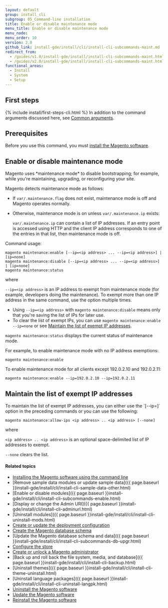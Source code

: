 ```yaml
---
layout: default
group: install_cli
subgroup: 05_Command-line installation
title: Enable or disable maintenance mode
menu_title: Enable or disable maintenance mode
menu_node:
menu_order: 10
version: 2.0
github_link: install-gde/install/cli/install-cli-subcommands-maint.md
redirect_from:
  - /guides/v1.0/install-gde/install/install-cli-subcommands-maint.html
  - /guides/v2.0/install-gde/install/install-cli-subcommands-maint.html
functional_areas:
  - Install
  - System
  - Setup
---
```


<h2 id="instgde-cli-before">First steps</h2>
{% include install/first-steps-cli.html %}
In addition to the command arguments discussed here, see <a href="{{ page.baseurl }}install-gde/install/cli/install-cli-subcommands.html#instgde-cli-subcommands-common">Common arguments</a>.

<h2 id="instgde-cli-subcommands-maint-prereq">Prerequisites</h2>
Before you use this command, you must <a href="{{ page.baseurl }}install-gde/install/cli/install-cli-install.html">install the Magento software</a>.

<h2 id="instgde-cli-maint">Enable or disable maintenance mode</h2>
Magento uses *maintenance mode* to disable bootstrapping; for example, while you're maintaining, upgrading, or reconfiguring your site. 

Magento detects maintenance mode as follows:

*	If `var/.maintenance.flag` does not exist, maintenance mode is off and Magento operates normally.
*	Otherwise, maintenance mode is on unless `var/.maintenance.ip` exists:

	`var/.maintenance.ip` can contain a list of IP addresses. If an entry point is accessed using HTTP and the client IP address corresponds to one of the entries in that list, then maintenance mode is off.

Command usage:

	magento maintenance:enable [--ip=<ip address> ... --ip=<ip address>] | [ip=none]
	magento maintenance:disable [--ip=<ip address> ... --ip=<ip address>] | [ip=none]
	magento maintenance:status

where

`--ip=<ip address>` is an IP address to exempt from maintenance mode (for example, developers doing the maintenance). To exempt more than one IP address in the same command, use the option multiple times.

<div class="bs-callout bs-callout-info" id="info">
<span class="glyphicon-class">
  <ul><li>Using <code>--ip=&lt;ip address></code> with <code>magento maintenance:disable</code> means only that you're saving the list of IPs for later use.</li>
  	<li>To clear the list of exempt IPs, you can use <code>magento maintenance:enable --ip=none</code> or see <a href="#instgde-cli-maint-exempt">Maintain the list of exempt IP addresses</a>.</li></ul></span>
</div>

`magento maintenance:status` displays the current status of maintenance mode.

For example, to enable maintenance mode with no IP address exemptions:

	magento maintenance:enable

To enable maintenance mode for all clients except 192.0.2.10 and 192.0.2.11:

	magento maintenance:enable --ip=192.0.2.10 --ip=192.0.2.11

<h2 id="instgde-cli-maint-exempt">Maintain the list of exempt IP addresses</h2>
To maintain the list of exempt IP addresses, you can either use the `[--ip=<ip list>]` option in the preceding commands or you can use the following:

	magento maintenance:allow-ips <ip address> .. <ip address> [--none]

where 

`<ip address> .. <ip address>` is an optional space-delimited list of IP addresses to exempt. 

`--none` clears the list.


#### Related topics

*	<a href="{{ page.baseurl }}install-gde/install/cli/install-cli-install.html">Installing the Magento software using the command line</a>
*	[Remove sample data modules or update sample data]({{ page.baseurl }}install-gde/install/cli/install-cli-sample-data-other.html)
*	[Enable or disable modules]({{ page.baseurl }}install-gde/install/cli/install-cli-subcommands-enable.html)
*	[Display or change the Admin URI]({{ page.baseurl }}install-gde/install/cli/install-cli-adminurl.html)
*	[Uninstall modules]({{ page.baseurl }}install-gde/install/cli/install-cli-uninstall-mods.html)
*	<a href="{{ page.baseurl }}install-gde/install/cli/install-cli-subcommands-deployment.html">Create or update the deployment configuration</a>
*	<a href="{{ page.baseurl }}install-gde/install/cli/install-cli-subcommands-db.html">Create the Magento database schema</a>
*	[Update the Magento database schema and data]({{ page.baseurl }}install-gde/install/cli/install-cli-subcommands-db-upgr.html)
*	<a href="{{ page.baseurl }}install-gde/install/cli/install-cli-subcommands-store.html">Configure the store</a>
*	<a href="{{ page.baseurl }}install-gde/install/cli/install-cli-subcommands-admin.html">Create or unlock a Magento administrator</a>
*	[Back up and roll back the file system, media, and database]({{ page.baseurl }}install-gde/install/cli/install-cli-backup.html)
*	[Uninstall themes]({{ page.baseurl }}install-gde/install/cli/install-cli-theme-uninstall.html)
*	[Uninstall language packages]({{ page.baseurl }}install-gde/install/cli/install-cli-uninstall-langpk.html)
*	<a href="{{ page.baseurl }}install-gde/install/cli/install-cli-uninstall.html#instgde-install-uninstall">Uninstall the Magento software</a>
*	<a href="{{ page.baseurl }}install-gde/install/cli/install-cli-uninstall.html#instgde-install-magento-update">Update the Magento software</a>
*	<a href="{{ page.baseurl }}install-gde/install/cli/install-cli-uninstall.html#instgde-install-magento-reinstall">Reinstall the Magento software</a>
